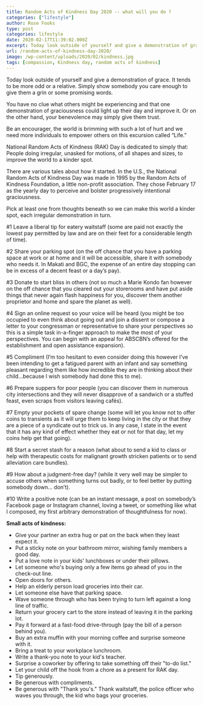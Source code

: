 ```yaml
---
title: Random Acts of Kindness Day 2020 -- what will you do ?
categories: ["lifestyle"]
author: Rose Fooks
type: post
categories: lifestyle
date: 2020-02-17T11:39:02.000Z
excerpt: Today look outside of yourself and give a demonstration of grace. It tends to be more odd or a relative. Simply show somebody you care enough to give them a grin or some promising words.
url: /random-acts-of-kindness-day-2020/
image: /wp-content/uploads/2020/02/kindness.jpg
tags: [compassion, Kindness day, random acts of kindness]
---
```


Today look outside of yourself and give a demonstration of grace. It tends to be more odd or a relative. Simply show somebody you care enough to give them a grin or some promising words.

You have no clue what others might be experiencing and that one demonstration of graciousness could light up their day and improve it. Or on the other hand, your benevolence may simply give them trust.

Be an encourager, the world is brimming with such a lot of hurt and we need more individuals to empower others on this excursion called “Life.”

National Random Acts of Kindness (RAK) Day is dedicated to simply that: People doing irregular, unasked for motions, of all shapes and sizes, to improve the world to a kinder spot.

There are various tales about how it started. In the U.S., the National Random Acts of Kindness Day was made in 1995 by the Random Acts of Kindness Foundation, a little non-profit association. They chose February 17 as the yearly day to perceive and bolster progressively intentional graciousness.

Pick at least one from thoughts beneath so we can make this world a kinder spot, each irregular demonstration in turn.

\#1 Leave a liberal tip for eatery waitstaff (some are paid not exactly the lowest pay permitted by law and are on their feet for a considerable length of time).

\#2 Share your parking spot (on the off chance that you have a parking space at work or at home and it will be accessible, share it with somebody who needs it. In Makati and BGC, the expense of an entire day stopping can be in excess of a decent feast or a day’s pay).

\#3 Donate to start bliss in others (not so much a Marie Kondo fan however on the off chance that you cleared out your storerooms and have put aside things that never again flash happiness for you, discover them another proprietor and home and spare the planet as well).

\#4 Sign an online request so your voice will be heard (you might be too occupied to even think about going out and join a dissent or compose a letter to your congressman or representative to share your perspectives so this is a simple task in-a-finger approach to make the most of your perspectives. You can begin with an appeal for ABSCBN’s offered for the establishment and open assistance expansion).

\#5 Compliment (I’m too hesitant to even consider doing this however I’ve been intending to get a fatigued parent with an infant and say something pleasant regarding them like how incredible they are in thinking about their child…because I wish somebody had done this to me).

\#6 Prepare suppers for poor people (you can discover them in numerous city intersections and they will never disapprove of a sandwich or a stuffed feast, even scraps from visitors leaving cafés).

\#7 Empty your pockets of spare change (some will let you know not to offer coins to transients as it will urge them to keep living in the city or that they are a piece of a syndicate out to trick us. In any case, I state in the event that it has any kind of effect whether they eat or not for that day, let my coins help get that going).

\#8 Start a secret stash for a reason (what about to send a kid to class or help with therapeutic costs for malignant growth stricken patients or to send alleviation care bundles).

\#9 How about a judgment-free day? (while it very well may be simpler to accuse others when something turns out badly, or to feel better by putting somebody down… don’t).

\#10 Write a positive note (can be an instant message, a post on somebody’s Facebook page or Instagram channel, loving a tweet, or something like what I composed, my first arbitrary demonstration of thoughtfulness for now).

**Small acts of kindness:**

-   Give your partner an extra hug or pat on the back when they least expect it.
-   Put a sticky note on your bathroom mirror, wishing family members a good day.
-   Put a love note in your kids' lunchboxes or under their pillows.
-   Let someone who's buying only a few items go ahead of you in the check-out line.
-   Open doors for others.
-   Help an elderly person load groceries into their car.
-   Let someone else have that parking space.
-   Wave someone through who has been trying to turn left against a long line of traffic.
-   Return your grocery cart to the store instead of leaving it in the parking lot.
-   Pay it forward at a fast-food drive-through (pay the bill of a person behind you).
-   Buy an extra muffin with your morning coffee and surprise someone with it.
-   Bring a treat to your workplace lunchroom.
-   Write a thank-you note to your kid's teacher.
-   Surprise a coworker by offering to take something off their "to-do list."
-   Let your child off the hook from a chore as a present for RAK day.
-   Tip generously.
-   Be generous with compliments.
-   Be generous with "Thank you's." Thank waitstaff, the police officer who waves you through, the kid who bags your groceries.
